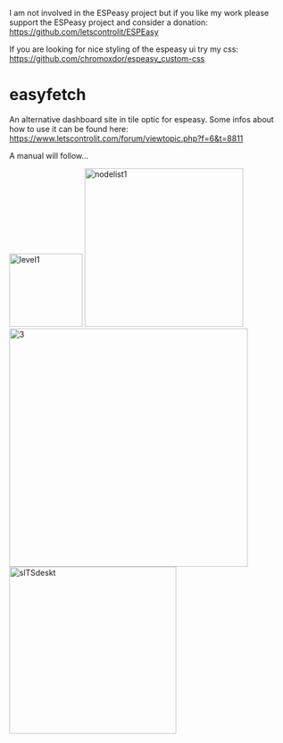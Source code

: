 I am not involved in the ESPeasy project but if you like my work please support the ESPeasy project and consider a donation: 
https://github.com/letscontrolit/ESPEasy

If you are looking for nice styling of the espeasy ui try my css: https://github.com/chromoxdor/espeasy_custom-css

# easyfetch
An alternative dashboard site in tile optic for espeasy.
Some infos about how to use it can be found here: https://www.letscontrolit.com/forum/viewtopic.php?f=6&t=8811

A manual will follow...

<img width="131" alt="level1" src="https://user-images.githubusercontent.com/33860956/151799468-3334ad98-c723-461a-8e8b-644e23a7b0a0.png">

<img width="284" alt="nodelist1" src="https://user-images.githubusercontent.com/33860956/151799488-4ca0f309-cd08-4fc5-a6ef-adbbb9227801.png">

<img width="427" alt="3" src="https://user-images.githubusercontent.com/33860956/151797448-76b2bf5a-bd93-4129-9d2d-f6e2dcb56b34.png">
<img width="299" alt="slTSdeskt" src="https://user-images.githubusercontent.com/33860956/151797302-c1c4914b-4e4a-46c2-bb77-0493db420090.png">

